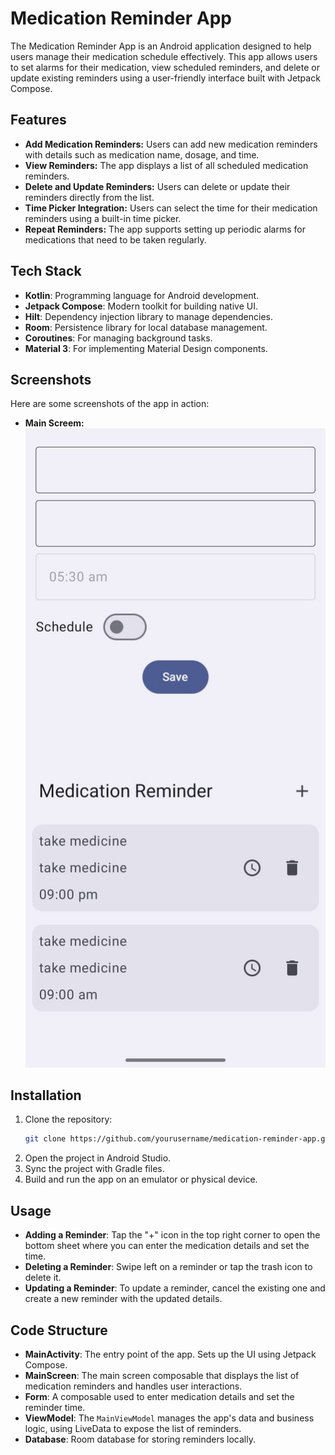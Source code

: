# Medication Reminder App

The Medication Reminder App is an Android application designed to help users manage their medication schedule effectively. This app allows users to set alarms for their medication, view scheduled reminders, and delete or update existing reminders using a user-friendly interface built with Jetpack Compose.

## Features

- **Add Medication Reminders:** Users can add new medication reminders with details such as medication name, dosage, and time.
- **View Reminders:** The app displays a list of all scheduled medication reminders.
- **Delete and Update Reminders:** Users can delete or update their reminders directly from the list.
- **Time Picker Integration:** Users can select the time for their medication reminders using a built-in time picker.
- **Repeat Reminders:** The app supports setting up periodic alarms for medications that need to be taken regularly.

## Tech Stack

- **Kotlin**: Programming language for Android development.
- **Jetpack Compose**: Modern toolkit for building native UI.
- **Hilt**: Dependency injection library to manage dependencies.
- **Room**: Persistence library for local database management.
- **Coroutines**: For managing background tasks.
- **Material 3**: For implementing Material Design components.

## Screenshots

Here are some screenshots of the app in action:

- **Main Screem:**
  ![Main Screen](https://github.com/KushagraPatni/MedicationReminderApp/blob/main/MainScreenScreenshot.jpg)


## Installation

1. Clone the repository:
    ```bash
    git clone https://github.com/yourusername/medication-reminder-app.git
    ```
2. Open the project in Android Studio.
3. Sync the project with Gradle files.
4. Build and run the app on an emulator or physical device.

## Usage

- **Adding a Reminder**: Tap the "+" icon in the top right corner to open the bottom sheet where you can enter the medication details and set the time.
- **Deleting a Reminder**: Swipe left on a reminder or tap the trash icon to delete it.
- **Updating a Reminder**: To update a reminder, cancel the existing one and create a new reminder with the updated details.

## Code Structure

- **MainActivity**: The entry point of the app. Sets up the UI using Jetpack Compose.
- **MainScreen**: The main screen composable that displays the list of medication reminders and handles user interactions.
- **Form**: A composable used to enter medication details and set the reminder time.
- **ViewModel**: The `MainViewModel` manages the app's data and business logic, using LiveData to expose the list of reminders.
- **Database**: Room database for storing reminders locally.


